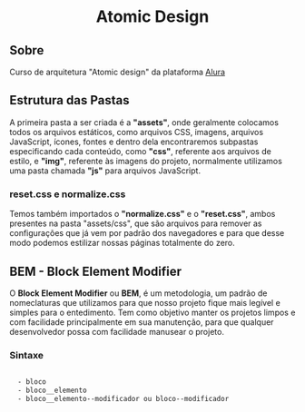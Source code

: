 <h1 align="center"> Atomic Design
</h1>

## Sobre

Curso de arquitetura "Atomic design" da plataforma [Alura](https://rocketseat.com.br/)

## Estrutura das Pastas

A primeira pasta a ser criada é a **"assets"**, onde geralmente colocamos todos os arquivos estáticos, como arquivos CSS, imagens, arquivos JavaScript, ícones, fontes e dentro dela encontraremos subpastas especificando cada conteúdo, como **"css"**, referente aos arquivos de estilo, e **"img"**, referente às imagens do projeto, normalmente utilizamos uma pasta chamada **"js"** para arquivos JavaScript.

### reset.css e normalize.css

Temos também importados o **"normalize.css"** e o **"reset.css"**, ambos presentes na pasta "assets/css", que são arquivos para remover as configurações que já vem por padrão dos navegadores e para que desse modo podemos estilizar nossas páginas totalmente do zero.

## BEM - Block Element Modifier

O **Block Element Modifier** ou **BEM**, é um metodologia, um padrão de nomeclaturas que utilizamos para que nosso projeto fique mais legível e simples para o entedimento. Tem como objetivo manter os projetos limpos e com facilidade principalmente em sua manutenção, para que qualquer desenvolvedor possa com facilidade manusear o projeto.

### Sintaxe

```sh

  - bloco
  - bloco__elemento
  - bloco__elemento--modificador ou bloco--modificador
  
  ```
